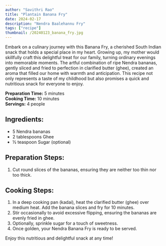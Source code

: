 ```yaml
---
author: "Savithri Rao"
title: "Plantain Banana Fry"
date: 2024-02-17
description: "Nendra Baalehannu Fry"
tags: ["recipe"]
thumbnail: /20240123_banana_fry.jpg
---
```


Embark on a culinary journey with this Banana Fry, a cherished South Indian snack that holds a special place in my heart. Growing up, my mother would skillfully craft this delightful treat for our family, turning ordinary evenings into memorable moments. The artful combination of ripe Nendra bananas, gently sliced and fried to perfection in clarified butter (ghee), created an aroma that filled our home with warmth and anticipation. This recipe not only represents a taste of my childhood but also promises a quick and nutritious snack for everyone to enjoy.

**Preparation Time:** 5 minutes  
**Cooking Time:** 10 minutes  
**Servings:** 4 people  

## Ingredients:
- 5 Nendra bananas
- 2 tablespoons Ghee
- ½ teaspoon Sugar (optional)

## Preparation Steps:
1. Cut round slices of the bananas, ensuring they are neither too thin nor too thick.

## Cooking Steps:
1. In a deep cooking pan (kadai), heat the clarified butter (ghee) over medium heat. Add the banana slices and fry for 10 minutes.
2. Stir occasionally to avoid excessive flipping, ensuring the bananas are evenly fried in ghee.
3. Optionally, sprinkle sugar for a touch of sweetness.
4. Once golden, your Nendra Banana Fry is ready to be served.

Enjoy this nutritious and delightful snack at any time!